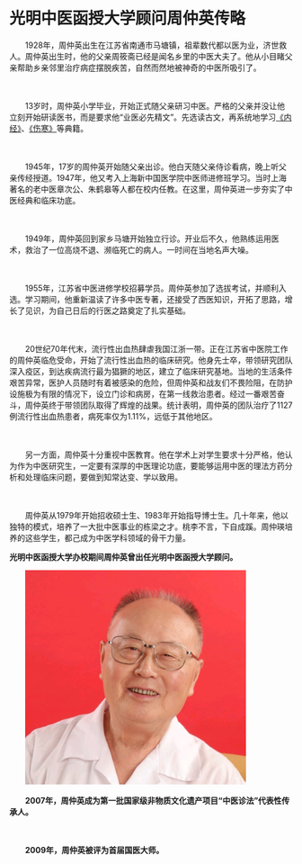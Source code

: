 # 光明中医函授大学顾问周仲英传略

　　1928年，周仲英出生在江苏省南通市马塘镇，祖辈数代都以医为业，济世救人。周仲英出生时，他的父亲周筱斋已经是闻名乡里的中医大夫了。他从小目睹父亲帮助乡亲邻里治疗病症摆脱疾苦，自然而然地被神奇的中医所吸引了。

　　

　　13岁时，周仲英小学毕业，开始正式随父亲研习中医。严格的父亲并没让他立刻开始研读医书，而是要求他“业医必先精文”。先选读古文，再系统地学习[《内经》](http://www.gmzywx.com/ProductDetail/2743547.html)、[《伤寒》](http://www.gmzywx.com/ProductDetail/2743554.html)等典籍。

　　

　　1945年，17岁的周仲英开始随父亲出诊。他白天随父亲侍诊看病，晚上听父亲传经授道。1947年，他又考入上海新中国医学院中医师进修班学习。当时上海著名的老中医章次公、朱鹤皋等人都在校内任教。在这里，周仲英进一步夯实了中医经典和临床功底。

　　

　　1949年，周仲英回到家乡马塘开始独立行诊。开业后不久，他熟练运用医术，救治了一位高烧不退、濒临死亡的病人。一时间在当地名声大噪。

　

　　1955年，江苏省中医进修学校招募学员。周仲英参加了选拔考试，并顺利入选。学习期间，他重新温读了许多中医专著，还接受了西医知识，开拓了思路，增长了见识，为自己日后的行医之路奠定了扎实基础。

　　

　　20世纪70年代末，流行性出血热肆虐我国江浙一带。正在江苏省中医院工作的周仲英临危受命，开始了流行性出血热的临床研究。他身先士卒，带领研究团队深入疫区，到达疾病流行最为猖獗的地区，建立了临床研究基地。当地的生活条件艰苦异常，医护人员随时有着被感染的危险，但周仲英和战友们不畏险阻，在防护设施极为有限的情况下，设立门诊和病房，在第一线救治患者。经过一番艰苦奋斗，周仲英终于带领团队取得了辉煌的战果。统计表明，周仲英的团队治疗了1127例流行性出血热患者，病死率仅为1.11%，远低于其他地区。

　　

　　另一方面，周仲英十分重视中医教育。他在学术上对学生要求十分严格，他认为作为中医研究生，一定要有深厚的中医理论功底，要能够运用中医的理法方药分析和处理临床问题，要做到知常达变、学以致用。

　　

　　周仲英从1979年开始招收硕士生、1983年开始指导博士生。几十年来，他以独特的模式，培养了一大批中医事业的栋梁之才。桃李不言，下自成蹊。周仲瑛培养的这些学生，都己成为中医学科领域的骨干力量。



​    **光明中医函授大学办校期间周仲英曾出任光明中医函授大学顾问。**



　　![光明中医函授大学顾问李聪甫](img/20190522151619a6c15b.png)



　　**2007年，周仲英成为第一批国家级非物质文化遗产项目“中医诊法”代表性传承人。**

　　

　　**2009年，周仲英被评为首届国医大师。**